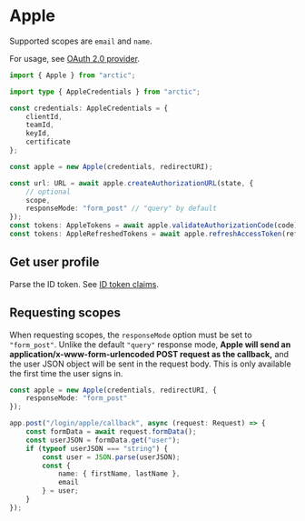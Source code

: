 # Apple

Supported scopes are `email` and `name`.

For usage, see [OAuth 2.0 provider](../oauth2.md).

```ts
import { Apple } from "arctic";

import type { AppleCredentials } from "arctic";

const credentials: AppleCredentials = {
	clientId,
	teamId,
	keyId,
	certificate
};

const apple = new Apple(credentials, redirectURI);
```

```ts
const url: URL = await apple.createAuthorizationURL(state, {
	// optional
	scope,
	responseMode: "form_post" // "query" by default
});
const tokens: AppleTokens = await apple.validateAuthorizationCode(code);
const tokens: AppleRefreshedTokens = await apple.refreshAccessToken(refreshToken);
```

## Get user profile

Parse the ID token. See [ID token claims](https://developer.apple.com/documentation/sign_in_with_apple/sign_in_with_apple_rest_api/authenticating_users_with_sign_in_with_apple#3383773).

## Requesting scopes

When requesting scopes, the `responseMode` option must be set to `"form_post"`. Unlike the default `"query"` response mode, **Apple will send an application/x-www-form-urlencoded POST request as the callback,** and the user JSON object will be sent in the request body. This is only available the first time the user signs in.

```ts
const apple = new Apple(credentials, redirectURI, {
	responseMode: "form_post"
});
```

```ts
app.post("/login/apple/callback", async (request: Request) => {
	const formData = await request.formData();
	const userJSON = formData.get("user");
	if (typeof userJSON === "string") {
		const user = JSON.parse(userJSON);
		const {
			name: { firstName, lastName },
			email
		} = user;
	}
});
```

